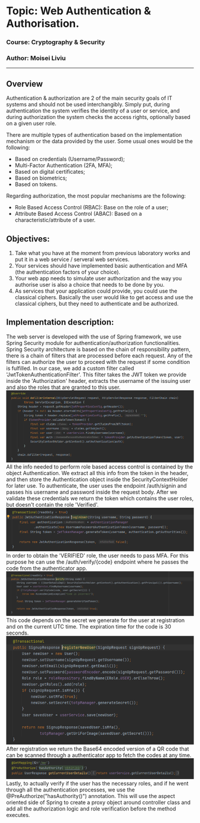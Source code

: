# Topic: Web Authentication & Authorisation.

### Course: Cryptography & Security

### Author: Moisei Liviu

---

## Overview

Authentication & authorization are 2 of the main security goals of IT systems and should not be used interchangibly. Simply put, during authentication the system verifies the identity of a user or service, and during authorization the system checks the access rights, optionally based on a given user role.

There are multiple types of authentication based on the implementation mechanism or the data provided by the user. Some usual ones would be the following:
- Based on credentials (Username/Password); 
- Multi-Factor Authentication (2FA, MFA); 
- Based on digital certificates; 
- Based on biometrics; 
- Based on tokens.

Regarding authorization, the most popular mechanisms are the following:
- Role Based Access Control (RBAC): Base on the role of a user; 
- Attribute Based Access Control (ABAC): Based on a characteristic/attribute of a user.

##  Objectives:

  1. Take what you have at the moment from previous laboratory works and put it in a web service / serveral web services.
  2. Your services should have implemented basic authentication and MFA (the authentication factors of your choice).
  3. Your web app needs to simulate user authorization and the way you authorise user is also a choice that needs to be done by you.
  4. As services that your application could provide, you could use the classical ciphers. Basically the user would like to get access and use the classical ciphers, but they need to authenticate and be authorized.

## Implementation description:

The web server is developed with the use of Spring framework, we use Spring Security module for authentication/authorization functionalities. 
Spring Security architecture is based on the chain of responsibility pattern, there is a chain of filters that are processed before each request. Any of the filters can authorize the user to proceed with the request if 
some condition is fulfilled. In our case, we add a custom filter called 'JwtTokenAuthenticationFilter'. This filter takes the JWT token we provide inside the 'Authorization' header, extracts the username of the issuing user 
and also the roles that are granted to this user.
![img.png](img.png)
All the info needed to perform role based access control is contained by the object Authentication. We extract all this info from the token in the header, and then store the Authentication object inside the SecurityContextHolder for later use.
To authenticate, the user uses the endpoint /auth/signin and passes his username and password inside the request body. After we validate these credentials we return the token which contains the user roles, but doesn't contain the role 'Verified'. 
![img_1.png](img_1.png)
In order to obtain the 'VERIFIED' role, the user needs to pass MFA. For this purpose he can use the /auth/verify/{code} endpoint where he passes the code from the authenticator app.
![img_2.png](img_2.png)
This code depends on the secret we generate for the user at registration and on the current UTC time. The expiration time for the code is 30 seconds.
![img_3.png](img_3.png)
After registration we return the Base64 encoded version of a QR code that can be scanned through a authenticator app to fetch the codes at any time.
![img_4.png](img_4.png)
Lastly, to actually verify if the user has the necessary roles, and if he went through all the authentication processes, we use the @PreAuthorize("hasAuthority()") annotation. This will use the aspect oriented side of Spring to create a proxy object
around controller class and add all the authorization logic and role verification before the method executes.